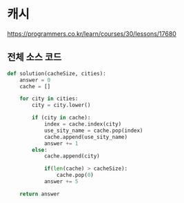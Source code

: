 # 캐시

https://programmers.co.kr/learn/courses/30/lessons/17680

## 전체 소스 코드
```python
def solution(cacheSize, cities):
    answer = 0
    cache = []

    for city in cities:
        city = city.lower()

        if (city in cache):
            index = cache.index(city)
            use_sity_name = cache.pop(index)
            cache.append(use_sity_name)
            answer += 1
        else:
            cache.append(city)

            if(len(cache) > cacheSize):
                cache.pop(0)
            answer += 5

    return answer
```